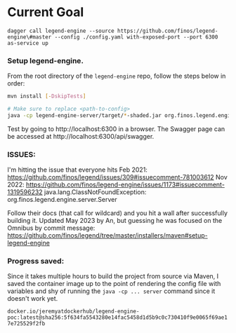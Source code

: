 # Current Goal

```
dagger call legend-engine --source https://github.com/finos/legend-engine\#master --config ./config.yaml with-exposed-port --port 6300 as-service up
```

### Setup **legend-engine**.

From the root directory of the `legend-engine` repo, follow the steps below in order:

```sh
mvn install [-DskipTests]

# Make sure to replace <path-to-config>
java -cp legend-engine-server/target/*-shaded.jar org.finos.legend.engine.server.Server server <path-to-config>
```

Test by going to http://localhost:6300 in a browser. The Swagger page can be accessed at http://localhost:6300/api/swagger.

### ISSUES:
I'm hitting the issue that everyone hits
Feb 2021: https://github.com/finos/legend/issues/309#issuecomment-781003612
Nov 2022: https://github.com/finos/legend-engine/issues/1173#issuecomment-1319596232 
java.lang.ClassNotFoundException: org.finos.legend.engine.server.Server

Follow their docs (that call for wildcard) and you hit a wall after successfully building it. Updated May 2023 by An, but guessing he was focused on the Omnibus by commit message: https://github.com/finos/legend/tree/master/installers/maven#setup-legend-engine


### Progress saved:
Since it takes multiple hours to build the project from source via Maven, I saved the container image up to the point of rendering the config file with variables and shy of running the `java -cp ... server` command since it doesn't work yet.

`docker.io/jeremyatdockerhub/legend-engine-poc:latest@sha256:5f634fa5543280e14fac5458d1d5b9c0c730410f9e0065f69ae17e725529f2fb`

